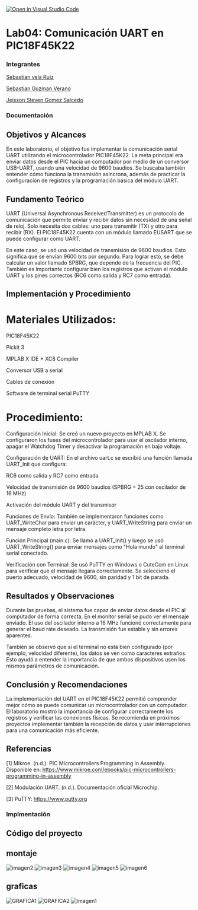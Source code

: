 [![Open in Visual Studio Code](https://classroom.github.com/assets/open-in-vscode-2e0aaae1b6195c2367325f4f02e2d04e9abb55f0b24a779b69b11b9e10269abc.svg)](https://classroom.github.com/online_ide?assignment_repo_id=19505037&assignment_repo_type=AssignmentRepo)
# Lab04: Comunicación UART en PIC18F45K22

### Integrantes
[Sebastian vela Ruiz](https://github.com/Sebasvela28)

[Sebastian Guzman Verano](https://github.com/JuanSebastianGuzmanVerano)

[Jeisson Steven Gomez Salcedo](https://github.com/Ja2000ck)

### Documentación
##  Objetivos y Alcances

En este laboratorio, el objetivo fue implementar la comunicación serial UART utilizando el microcontrolador PIC18F45K22. La meta principal era enviar datos desde el PIC hacia un computador por medio de un conversor USB-UART, usando una velocidad de 9600 baudios. Se buscaba también entender cómo funciona la transmisión asíncrona, además de practicar la configuración de registros y la programación básica del módulo UART.

## Fundamento Teórico

UART (Universal Asynchronous Receiver/Transmitter) es un protocolo de comunicación que permite enviar y recibir datos sin necesidad de una señal de reloj. Solo necesita dos cables: uno para transmitir (TX) y otro para recibir (RX). El PIC18F45K22 cuenta con un módulo llamado EUSART que se puede configurar como UART.

En este caso, se usó una velocidad de transmisión de 9600 baudios. Esto significa que se envían 9600 bits por segundo. Para lograr esto, se debe calcular un valor llamado SPBRG, que depende de la frecuencia del PIC. También es importante configurar bien los registros que activan el módulo UART y los pines correctos (RC6 como salida y RC7 como entrada).

## Implementación y Procedimiento

# Materiales Utilizados:

PIC18F45K22

Pickit 3 

MPLAB X IDE + XC8 Compiler

Conversor USB a serial 

Cables de conexión

Software de terminal serial PuTTY 

# Procedimiento:

Configuración Inicial: Se creó un nuevo proyecto en MPLAB X. Se configuraron los fuses del microcontrolador para usar el oscilador interno, apagar el Watchdog Timer y desactivar la programación en bajo voltaje.

Configuración de UART: En el archivo uart.c se escribió una función llamada UART_Init que configura:

RC6 como salida y RC7 como entrada

Velocidad de transmisión de 9600 baudios (SPBRG = 25 con oscilador de 16 MHz)

Activación del módulo UART y del transmisor

Funciones de Envío: También se implementaron funciones como UART_WriteChar para enviar un carácter, y UART_WriteString para enviar un mensaje completo letra por letra.

Función Principal (main.c): Se llamó a UART_Init() y luego se usó UART_WriteString() para enviar mensajes como "Hola mundo" al terminal serial conectado.

Verificación con Terminal: Se usó PuTTY en Windows o CuteCom en Linux para verificar que el mensaje llegara correctamente. Se seleccionó el puerto adecuado, velocidad de 9600, sin paridad y 1 bit de parada.

## Resultados y Observaciones

Durante las pruebas, el sistema fue capaz de enviar datos desde el PIC al computador de forma correcta. En el monitor serial se pudo ver el mensaje enviado. El uso del oscilador interno a 16 MHz funcionó correctamente para generar el baud rate deseado. La transmisión fue estable y sin errores aparentes.

También se observó que si el terminal no está bien configurado (por ejemplo, velocidad diferente), los datos se ven como caracteres extraños. Esto ayudó a entender la importancia de que ambos dispositivos usen los mismos parámetros de comunicación.

## Conclusión y Recomendaciones

La implementación del UART en el PIC18F45K22 permitió comprender mejor cómo se puede comunicar un microcontrolador con un computador. El laboratorio mostró la importancia de configurar correctamente los registros y verificar las conexiones físicas. Se recomienda en próximos proyectos implementar también la recepción de datos y usar interrupciones para una comunicación más eficiente.


## Referencias

[1] Mikroe. (n.d.). PIC Microcontrollers Programming in Assembly. Disponible en: https://www.mikroe.com/ebooks/pic-microcontrollers-programming-in-assembly

[2] Modulación UART. (n.d.). Documentación oficial Microchip.

[3] PuTTY: https://www.putty.org

### Implmentación

## Código del proyecto 

## montaje 
![imagen2](./MONTAJE/imagen2.png)
![imagen3](./MONTAJE/imagen3.png)
![imagen4](./MONTAJE/imagen4.png)
![imagen5](./MONTAJE/imagen5.png)
![imagen6](./MONTAJE/imagen6.png)

## graficas 
![GRAFICA1](./GRAFICAS/GRAFICA1.PNG)
![GRAFICA2](./GRAFICAS/GRAFICA2.PNG)
![imagen1](./GRAFICAS/imagen1.png)